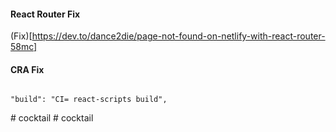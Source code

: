 #### React Router Fix

(Fix)[https://dev.to/dance2die/page-not-found-on-netlify-with-react-router-58mc]

#### CRA Fix

```

"build": "CI= react-scripts build",

```
#   c o c k t a i l  
 #   c o c k t a i l  
 